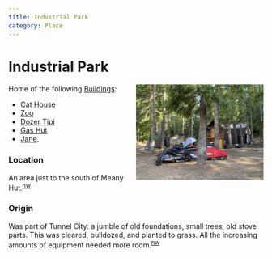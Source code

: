 ```yaml
---
title: Industrial Park
category: Place
---
```

# Industrial Park
<a href="img/2020-Industrial-Park.jpeg"><img src="img/2020-Industrial-Park.jpeg" style="width: 50%;" alt="Meany Lodge photo" align="right"></a>

Home of the following [Buildings](Buildings):
- [Cat House](Cat-House)
- [Zoo](Zoo)
- [Dozer Tipi](Dozer-Tipi)
- [Gas Hut](Gas-Hut)
- [Jane](Jane).

### Location

An area just to the south of Meany Hut.<sup>[nw][]</sup>

### Origin

Was part of Tunnel City: a jumble of old foundations, small trees, old stove parts. This was cleared, bulldozed, and planted to grass. All the increasing amounts of equipment needed more room.<sup>[nw][]</sup>


[nw]: Names-Walt "Meany Names by Walter Little, 1984"
